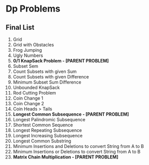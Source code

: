 <h1>Dp Problems</h1>
<h2>Final List</h2>
<ol>
<li>Grid</li>
<li>Grid with Obstacles</li>
<li>Frog Jumping</li>
<li>Ugly Numbers</li>
<li>
	<strong>
	0/1 KnapSack Problem - [PARENT PROBLEM]
	</strong>
</li>
<li>Subset Sem</li>
<li>Count Subsets with given Sum</li>	
<li>Count Subsets with given Difference</li>
<li>Minimum Subset Sum Difference</li>
<li>Unbounded KnapSack</li>
<li>Rod Cutting Problem</li>
<li>Coin Change 1</li>
<li>Coin Change 2</li>
<li>Coin Heads > Tails</li>
<li>
	<strong>
	Longest Common Subsequence - [PARENT PROBLEM]
	</strong>
</li>
<li>Longest Palindromic Subsequence</li>
<li>Shortest Common Sequence</li>
<li>Longest Repeating Subsequence</li>
<li>Longest Increasing Subsequence</li>
<li>Longest Common Substring</li>
<li>Minimum Insertions and Deletions to convert String from A to B</li>
<li>Minimum Insertions or Deletions to convert String from A to B</li>
<li>
	<strong>
	Matrix Chain Multiplication - [PARENT PROBLEM]
	</strong>
</li>
</ol>